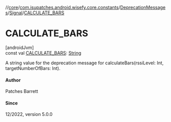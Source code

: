 //[core](../../../../index.md)/[com.isupatches.android.wisefy.core.constants](../../index.md)/[DeprecationMessages](../index.md)/[Signal](index.md)/[CALCULATE_BARS](-c-a-l-c-u-l-a-t-e_-b-a-r-s.md)

# CALCULATE_BARS

[androidJvm]\
const val [CALCULATE_BARS](-c-a-l-c-u-l-a-t-e_-b-a-r-s.md): [String](https://kotlinlang.org/api/latest/jvm/stdlib/kotlin/-string/index.html)

A string value for the deprecation message for calculateBars(rssiLevel: Int, targetNumberOfBars: Int).

#### Author

Patches Barrett

#### Since

12/2022, version 5.0.0
